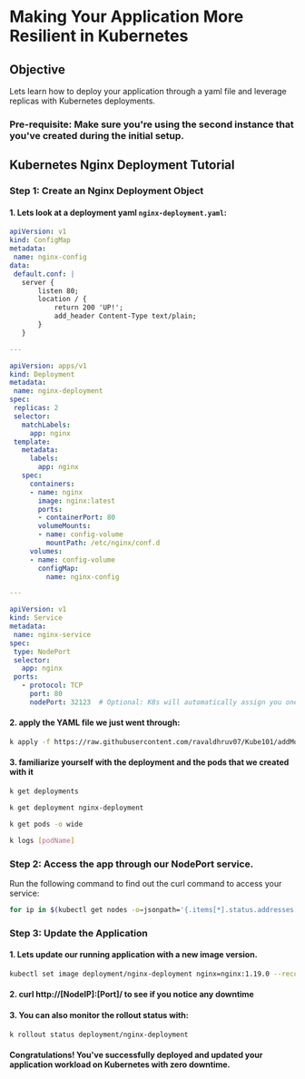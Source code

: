 
# Making Your Application More Resilient in Kubernetes

## Objective
Lets learn how to deploy your application through a yaml file and leverage replicas with Kubernetes deployments.

### Pre-requisite: Make sure you're using the second instance that you've created during the initial setup.

## Kubernetes Nginx Deployment Tutorial

### Step 1: Create an Nginx Deployment Object


#### 1. Lets look at a deployment yaml `nginx-deployment.yaml`:

 ```yaml
apiVersion: v1
kind: ConfigMap
metadata:
  name: nginx-config
data:
  default.conf: |
    server {
        listen 80;
        location / {
            return 200 'UP!';
            add_header Content-Type text/plain;
        }
    }

---

apiVersion: apps/v1
kind: Deployment
metadata:
  name: nginx-deployment
spec:
  replicas: 2
  selector:
    matchLabels:
      app: nginx
  template:
    metadata:
      labels:
        app: nginx
    spec:
      containers:
      - name: nginx
        image: nginx:latest
        ports:
        - containerPort: 80
        volumeMounts:
        - name: config-volume
          mountPath: /etc/nginx/conf.d
      volumes:
      - name: config-volume
        configMap:
          name: nginx-config

---

apiVersion: v1
kind: Service
metadata:
  name: nginx-service
spec:
  type: NodePort
  selector:
    app: nginx
  ports:
    - protocol: TCP
      port: 80
      nodePort: 32123  # Optional: K8s will automatically assign you one if this field is not specified.

```
 #### 2. apply the YAML file we just went through:

  ```bash
  k apply -f https://raw.githubusercontent.com/ravaldhruv07/Kube101/addModifications/resources/yamls/nginxDeployment.yaml
  ```
  #### 3. familiarize yourself with the deployment and the pods that we created with it
  ```bash
  k get deployments
  ```
  ```bash 
  k get deployment nginx-deployment
  ```
  ```bash
  k get pods -o wide
  ```
  ```bash
  k logs [podName]
  ```

### Step 2: Access the app through our NodePort service.

Run the following command to find out the curl command to access your service:
    
  ```bash
  for ip in $(kubectl get nodes -o=jsonpath='{.items[*].status.addresses[?(@.type=="InternalIP")].address}'); do port=$(kubectl get svc nginx-service -o=jsonpath='{.spec.ports[0].nodePort}'); echo "curl http://$ip:$port"; done
  ```

### Step 3: Update the Application

#### 1. Lets update our running application with a new image version.

```bash
kubectl set image deployment/nginx-deployment nginx=nginx:1.19.0 --record
```

#### 2. curl http://[NodeIP]:[Port]/ to see if you notice any downtime
#### 3. You can also monitor the rollout status with:
```bash 
k rollout status deployment/nginx-deployment
```


#### Congratulations! You've successfully deployed and updated your application workload on Kubernetes with zero downtime.

